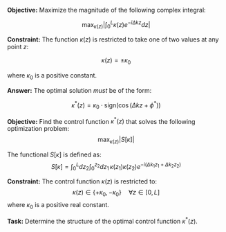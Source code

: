 **Objective:** Maximize the magnitude of the following complex integral:

$$ \max_{\kappa(z)} \left| \int_0^L \kappa(z) e^{-i\Delta k z} dz \right| $$

**Constraint:** The function $\kappa(z)$ is restricted to take one of two values at any point $z$:

$$ \kappa(z) = \pm \kappa_0 $$

where $\kappa_0$ is a positive constant.

**Answer:** The optimal solution *must* be of the form:

$$ \kappa^*(z) = \kappa_0 \cdot \text{sign}(\cos(\Delta k z + \phi^*)) $$

**Objective:** Find the control function $\kappa^*(z)$ that solves the following optimization problem:
$$ \max_{\kappa(z)} |S[\kappa]| $$

The functional $S[\kappa]$ is defined as:
$$ S[\kappa] = \int_0^L dz_2 \int_0^{z_2} dz_1 \, \kappa(z_1) \kappa(z_2) e^{-i(\Delta k_1 z_1 + \Delta k_2 z_2)} $$

**Constraint:**
The control function $\kappa(z)$ is restricted to:
$$ \kappa(z) \in \{+\kappa_0, -\kappa_0\} \quad \forall z \in [0, L] $$
where $\kappa_0$ is a positive real constant.

**Task:**
Determine the structure of the optimal control function $\kappa^*(z)$.
